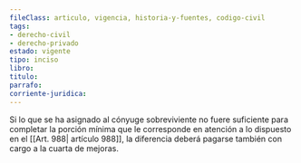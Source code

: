 ```yaml
---
fileClass: articulo, vigencia, historia-y-fuentes, codigo-civil
tags:
- derecho-civil
- derecho-privado
estado: vigente
tipo: inciso
libro:
titulo:
parrafo:
corriente-juridica:
---
```

Si lo que se ha asignado al cónyuge sobreviviente no fuere suficiente para completar la porción mínima que le corresponde en atención a lo dispuesto en el [[Art. 988| artículo 988]], la diferencia deberá pagarse también con cargo a la cuarta de mejoras.